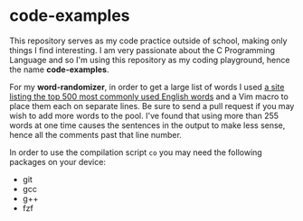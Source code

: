 # code-examples


This repository serves as my code practice outside of school, making only things I find interesting. I am very passionate about the C Programming Language and so I'm using this repository as my coding playground, hence the name **code-examples**.


For my **word-randomizer**, in order to get a large list of words I used [a site listing the top 500 most commonly used English words](https://www.smart-words.org/500-most-commonly-used-english-words.html) and a Vim macro to place them each on separate lines. Be sure to send a pull request if you may wish to add more words to the pool. I've found that using more than 255 words at one time causes the sentences in the output to make less sense, hence all the comments past that line number.

In order to use the compilation script ``co`` you may need the following packages on your device:
  * git
  * gcc
  * g++
  * fzf
